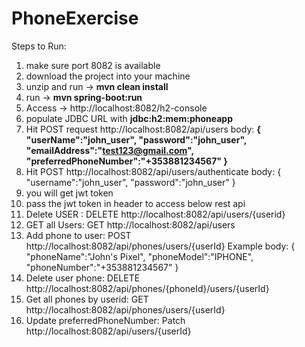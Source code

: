 # PhoneExercise
 
Steps to Run:
1) make sure port 8082 is available
2) download the project into your machine
3) unzip and run -> **mvn clean install**
4) run -> **mvn spring-boot:run**
5) Access -> http://localhost:8082/h2-console
6) populate JDBC URL with **jdbc:h2:mem:phoneapp**
7) Hit POST request http://localhost:8082/api/users
   body: **{
   "userName":"john_user",
   "password":"john_user",
   "emailAddress":"test123@gmail.com",
    "preferredPhoneNumber":"+353881234567"
}**
8) Hit POST http://localhost:8082/api/users/authenticate
  body: {
    "username":"john_user",
    "password":"john_user"
}
9) you will get jwt token
10) pass the jwt token in header to access below rest api
  1) Delete USER : DELETE http://localhost:8082/api/users/{userid}
  2) GET all Users: GET http://localhost:8082/api/users
  3) Add phone to user: POST http://localhost:8082/api/phones/users/{userId}
     Example body: {
         "phoneName":"John's Pixel",
         "phoneModel":"IPHONE",
         "phoneNumber":"+353881234567"
      }
 4) Delete user phone: DELETE http://localhost:8082/api/phones/{phoneId}/users/{userId}
 5) Get all phones by userid: GET http://localhost:8082/api/phones/users/{userId}
 6) Update preferredPhoneNumber: Patch http://localhost:8082/api/users/{userId}
   
